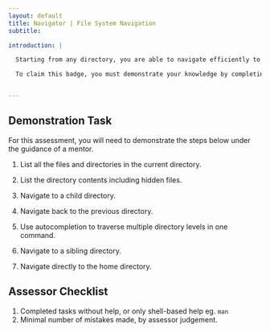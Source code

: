 ```yaml
---
layout: default
title: Navigator | File System Navigation
subtitle: 

introduction: |

  Starting from any directory, you are able to navigate efficiently to and from any other directory.

  To claim this badge, you must demonstrate your knowledge by completing a series of tasks guided by a mentor.


---
```



## Demonstration Task

For this assessment, you will need to demonstrate the steps below under the guidance of a mentor.


1. List all the files and directories in the current directory.

2. List the directory contents including hidden files.

3. Navigate to a child directory.

4. Navigate back to the previous directory.

5. Use autocompletion to traverse multiple directory levels in one command.

6. Navigate to a sibling directory.

7. Navigate directly to the home directory.





## Assessor Checklist

1. Completed tasks without help, or only shell-based help eg. `man`
2. Minimal number of mistakes made, by assessor judgement.
